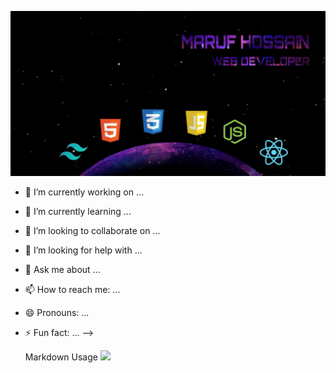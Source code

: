 ![The San Juan Mountains are beautiful!](https://raw.githubusercontent.com/maruf318/maruf318/main/WhatsApp%20Image%202023-12-09%20at%2012.09.55%20AM.jpeg "San Juan Mountains")


- 🔭 I’m currently working on ...
- 🌱 I’m currently learning ...
- 👯 I’m looking to collaborate on ...
- 🤔 I’m looking for help with ...
- 💬 Ask me about ...
- 📫 How to reach me: ...
- 😄 Pronouns: ...
- ⚡ Fun fact: ...
-->

  Markdown Usage
![](http://github-profile-summary-cards.vercel.app/api/cards/most-commit-language?username=maruf318&theme=midnight_purple)

